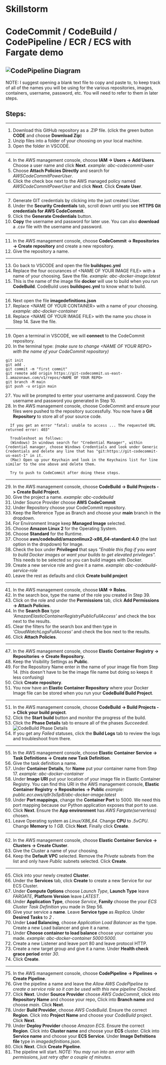 # Skillstorm 
# CodeCommit / CodeBuild / CodePipeline / ECR / ECS with Fargate demo


![CodePipeline Diagram](https://github.com/jonjay80/skillstorm-codebuild-ECS/blob/main/images/AWSCodePipelineDiagram.PNG)
-----------------------------------------------------------------------------------------------------------------------------------------
NOTE: I suggest opening a blank text file to copy and paste to, to keep track of all of the names you will be using for the various repositories, images, containers, username, password, etc. You will need to refer to them in later steps.

## Steps:
-----------------------------------------------------------------------------------------------------------------------------------------
1) Download this GitHub repository as a .ZIP file. (click the green button **CODE** and choose **Download Zip**)
2) Unzip files into a folder of your choosing on your local machine.
3) Open the folder in VSCODE.
-----------------------------------------------------------------------------------------------------------------------------------------
4) In the AWS management console, choose **IAM -> Users -> Add Users**. Choose a user name and click **Next**. *example: abc-codecommit-user*
5) Choose **Attach Policies Directly** and search for *AWSCodeCommitPowerUser*.
6) Click the check box next to the AWS managed policy named *AWSCodeCommitPowerUser* and click **Next**. Click **Create User**.
-----------------------------------------------------------------------------------------------------------------------------------------
7) Generate GIT credentials by clicking into the just created User.
8) Under the **Security Credentials** tab, scroll down until you see **HTTPS Git credentials for AWS CodeCommit**.
9) Click the **Generate Credentials** button.
10) **Copy** the username and password for later use. You can also **download** a .csv file with the username and password.
-----------------------------------------------------------------------------------------------------------------------------------------
11) In the AWS management console, choose **CodeCommit -> Repositories -> Create repository** and create a new repository.
12) Give the repository a name.
-----------------------------------------------------------------------------------------------------------------------------------------
13) Go back to VSCODE and open the file **buildspec.yml**
14) Replace the four occurances of \<NAME OF YOUR IMAGE FILE\> with a name of your choosing. Save the file. *example: abc-docker-image:latest*
15) This is the name of the image file **docker** will use to build when you run **CodeBuild**. CodeBuild uses **buildspec.yml** to know what to build.
-----------------------------------------------------------------------------------------------------------------------------------------
16) Next open the file **imagedefinitions.json**
17) Replace \<NAME OF YOUR CONTAINER\> with a name of your choosing. *example: abc-docker-container*
18) Replace \<NAME OF YOUR IMAGE FILE\> with the name you chose in Step 14. Save the file.
-----------------------------------------------------------------------------------------------------------------------------------------
19) Open a terminal in VSCODE, we will **connect** to the CodeCommit repository.
20) In the terminal type:         *(make sure to change \<NAME OF YOUR REPO\> with the name of your CodeCommit repository)*
```
git init
git add .
git commit -m "first commit"
git remote add origin https://git-codecommit.us-east-1.amazonaws.com/v1/repos/<NAME OF YOUR REPO>
git branch -M main
git push -u origin main
```
27) You will be prompted to enter your username and password.  Copy the username and password you generated in Step 10.
28) In the AWS management console, choose CodeCommit and ensure your files were pushed to the repository successfully. You now have a **Git Repository** to store all of your source code.
```
  If you get an error "fatal: unable to access ... The requested URL returned error: 403" 
  
  Troubleshoot as follows: 
  (Windows) In windows search for "Credential Manager", within Credential manager, choose Windows Credentials and look under Generic Credentials and delete any line that has "git:https://git-codecommit-us-east-1" in it.
  (Mac) Open up your Keychain and look in the Keychains list for line similar to the one above and delete them.
  
  Try to push to CodeCommit after doing these steps.
```
-----------------------------------------------------------------------------------------------------------------------------------------
29) In the AWS management console, choose **CodeBuild -> Build Projects -> Create Build Project.**
30) Give the project a name. *example: abc-codebuild*
31) Under Source Provider choose **AWS CodeCommit**
32) Under Repository choose your CodeCommit repository.
33) Keep the Reference Type as Branch and choose your **main** branch in the dropdown.
34) For Environment Image keep **Managed Image** selected.
35) Choose **Amazon Linux 2** for the Operating System.
36) Choose **Standard** for the Runtime.
37) Choose **aws/codebuild/amazonlinux2-x86_64-standard:4.0** (the last option in the dropdown) for Image.
38) Check the box under **Privileged** that says *"Enable this flag if you want to build Docker images or want your builds to get elevated privileges".* This needs to be selected so you can build images with Docker.
39) Create a new service role and give it a name. *example: abc-codebuild-service-role*
40) Leave the rest as defaults and click **Create build project**
-----------------------------------------------------------------------------------------------------------------------------------------
41) In the AWS management console, choose **IAM -> Roles.**
42) In the search box, type the name of the role you created in Step 39.
43) Click on the role and under the **Permissions** tab, click **Add Permissions -> Attach Policies**.
44) In the **Search Box** type *'AmazonElasticContainerRegistryPublicFullAccess'* and check the box next to the results.
45) Clear the filters for the search box and then type in *'CloudWatchLogsFullAccess'* and check the box next to the results.
46) Click **Attach Policies**.
-----------------------------------------------------------------------------------------------------------------------------------------
47) In the AWS management console, choose **Elastic Container Registry -> Repositories -> Create Repository.**
48) Keep the Visibility Settings as **Public**.
49) For the Repository Name enter in the name of your image file from Step 14. (this doesn't have to be the image file name but doing so keeps it less confusing)
50) Click **Create repository**.
51) You now have an **Elastic Container Repository** where your Docker Image file can be stored when you run your **CodeBuild Build Project**.
-----------------------------------------------------------------------------------------------------------------------------------------
51) In the AWS management console, choose **CodeBuild -> Build Projects -> Click your build project**.
52) Click the **Start build** button and monitor the progress of the build.
53) Click the **Phase Details** tab to ensure all of the phases *Succeeded*.
![CodeBuild Phase Details](https://github.com/jonjay80/skillstorm-codebuild-ECS/blob/main/images/CodeBuildPhaseDetailsCapture.PNG)
54) If you get any *Failed* statuses, click the **Build Logs** tab to review the logs and troubleshoot from there.
-----------------------------------------------------------------------------------------------------------------------------------------
55) In the AWS management console, choose **Elastic Container Service -> Task Definitions -> Create new Task Definition**.
56) Give the task definition a name.
57) Under **Container Details**, for **Name** put your container name from Step 17. *example: abc-docker-container*
58) Under **Image URI** put your location of your image file in Elastic Container Registry. You can find this URI in the AWS management console, **Elastic Container Registry -> Repositories -> Public** *example: public.ecr.aws/q9r3s5p8/abc-docker-image:latest*
59) Under **Port mappings**, change the **Container Port** to 5000. We need this port mapping because our Python application exposes that port to use.
60) Click **Next**. Ensure the **App environment** has *AWS Fargate(serverless)* chosen.
61) Leave Operating system as *Linux/X86_64*. Change **CPU** to *.5vCPU*. Change **Memory** to *1 GB*. Click **Next**. Finally click **Create**.
-----------------------------------------------------------------------------------------------------------------------------------------
62) In the AWS management console, choose **Elastic Container Service -> Clusters -> Create Cluster**. 
63) Give the Cluster a name of your choosing.
64) Keep the **Default VPC** selected. Remove the *Private* subnets from the list and only have *Public* subnets selected. Click **Create**.
----------------------------------------------------------------------------------------------------------------------------------------- 
65) Click into your newly created **Cluster**.
66) Under the **Services** tab, click **Create** to create a new Service for our ECS Cluster.
67) Under **Compute Options** choose *Launch Type*, **Launch Type** leave *FARGATE*, **Platform Version** leave *LATEST*.
68) Under **Application Type**, choose *Service*, **Family** choose the your *ECS Cluster Task Definition* you made in Step 56.
69) Give your service a **name**. Leave **Service type** as *Replica*. Under **Desired Tasks** to *2* .
70) Under **Load Balancing**, choose *Application Load Balancer* as the type. Create a new Load balancer and give it a name.
71) Under **Choose container to load balance** choose your container you made. *example: abc-docker-container 5000:5000*.
72) Create a new Listener and leave port 80 and leave protocol HTTP.
73) Create a new target group and give it a name. Under **Health check grace period** enter *30*.
74) Click **Create**.
-----------------------------------------------------------------------------------------------------------------------------------------
75) In the AWS management console, choose **CodePipeline -> Pipelines -> Create Pipeline**.
76) Give the pipeline a name and leave the *Allow AWS CodePipeline to create a service role so it can be used with this new pipeline* *Checked*.
77) Click **Next**.  Under **Source Provider** choose *AWS CodeCommit*, click into **Repository Name** and choose your repo, Click into **Branch name** and choose *main*. Click **Next**.
78) Under **Build Provider**, choose *AWS CodeBuild*. Ensure the correct **Region**. Click into **Project Name** and choose your *CodeBuild* project. Click **Next**.
79) Under **Deploy Provider** choose *Amazon ECS*. Ensure the correct **Region**. Click into **Cluster name** and choose your **ECS** cluster. Click into **Service name** and choose your **ECS Service**. Under **Image Defnitions file** type in *imagedefinitions.json*.
80) Click **Next**. Click **Create Pipeline**.
81) The pipeline will start.  *NOTE: You may run into an error with permissions, just retry after a couple of minutes.*
